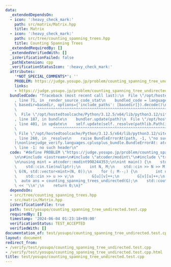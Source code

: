 ```yaml
---
data:
  _extendedDependsOn:
  - icon: ':heavy_check_mark:'
    path: src/matrix/Matrix.hpp
    title: Matrix
  - icon: ':heavy_check_mark:'
    path: src/tree/counting_spanning_trees.hpp
    title: Counting Spanning Trees
  _extendedRequiredBy: []
  _extendedVerifiedWith: []
  _isVerificationFailed: false
  _pathExtension: cpp
  _verificationStatusIcon: ':heavy_check_mark:'
  attributes:
    '*NOT_SPECIAL_COMMENTS*': ''
    PROBLEM: https://judge.yosupo.jp/problem/counting_spanning_tree_undirected
    links:
    - https://judge.yosupo.jp/problem/counting_spanning_tree_undirected
  bundledCode: "Traceback (most recent call last):\n  File \"/opt/hostedtoolcache/Python/3.12.5/x64/lib/python3.12/site-packages/onlinejudge_verify/documentation/build.py\"\
    , line 71, in _render_source_code_stat\n    bundled_code = language.bundle(stat.path,\
    \ basedir=basedir, options={'include_paths': [basedir]}).decode()\n          \
    \         ^^^^^^^^^^^^^^^^^^^^^^^^^^^^^^^^^^^^^^^^^^^^^^^^^^^^^^^^^^^^^^^^^^^^^^^^^^^^^^^^^\n\
    \  File \"/opt/hostedtoolcache/Python/3.12.5/x64/lib/python3.12/site-packages/onlinejudge_verify/languages/cplusplus.py\"\
    , line 187, in bundle\n    bundler.update(path)\n  File \"/opt/hostedtoolcache/Python/3.12.5/x64/lib/python3.12/site-packages/onlinejudge_verify/languages/cplusplus_bundle.py\"\
    , line 401, in update\n    self.update(self._resolve(pathlib.Path(included), included_from=path))\n\
    \                ^^^^^^^^^^^^^^^^^^^^^^^^^^^^^^^^^^^^^^^^^^^^^^^^^^^^^^^^^\n \
    \ File \"/opt/hostedtoolcache/Python/3.12.5/x64/lib/python3.12/site-packages/onlinejudge_verify/languages/cplusplus_bundle.py\"\
    , line 260, in _resolve\n    raise BundleErrorAt(path, -1, \"no such header\"\
    )\nonlinejudge_verify.languages.cplusplus_bundle.BundleErrorAt: atcoder/modint:\
    \ line -1: no such header\n"
  code: "#define PROBLEM \"https://judge.yosupo.jp/problem/counting_spanning_tree_undirected\"\
    \n\n#include <iostream>\n#include \"atcoder/modint\"\n#include \"tree/counting_spanning_trees.hpp\"\
    \n\nusing mint = atcoder::modint998244353;\n\nint main() {\n    std::ios::sync_with_stdio(false);\n\
    \    std::cin.tie(nullptr);\n    int N, M;\n    std::cin >> N >> M;\n    std::vector\
    \ G(N, std::vector<mint>(N, 0));\n    for (; M--;) {\n        int u, v;\n    \
    \    std::cin >> u >> v;\n        G[u][v]++;\n        G[v][u]++;\n    }\n\n  \
    \  auto ans = counting_spanning_trees_undirected(G);\n    std::cout << ans.val()\
    \ << '\\n';\n    return 0;\n}"
  dependsOn:
  - src/tree/counting_spanning_trees.hpp
  - src/matrix/Matrix.hpp
  isVerificationFile: true
  path: test/yosupo/counting_spanning_tree_undirected.test.cpp
  requiredBy: []
  timestamp: '2024-06-04 01:23:18+09:00'
  verificationStatus: TEST_ACCEPTED
  verifiedWith: []
documentation_of: test/yosupo/counting_spanning_tree_undirected.test.cpp
layout: document
redirect_from:
- /verify/test/yosupo/counting_spanning_tree_undirected.test.cpp
- /verify/test/yosupo/counting_spanning_tree_undirected.test.cpp.html
title: test/yosupo/counting_spanning_tree_undirected.test.cpp
---
```

